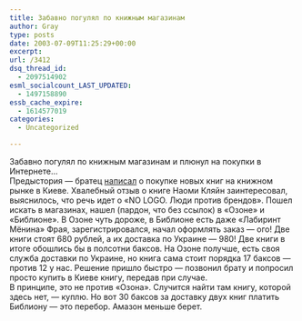 ```yaml
---
title: Забавно погулял по книжным магазинам
author: Gray
type: posts
date: 2003-07-09T11:25:29+00:00
excerpt:
url: /3412
dsq_thread_id:
  - 2097514902
esml_socialcount_LAST_UPDATED:
  - 1497158890
essb_cache_expire:
  - 1614577019
categories:
  - Uncategorized

---
```








Забавно погулял по книжным магазинам и плюнул на покупки в Интернете&#8230;  
Предыстория &#8212; братец <a href="http://aleks.com.ua/archives/000100.html" target="_blank">написал</a> о покупке новых книг на книжном рынке в Киеве. Хвалебный отзыв о книге Наоми Кляйн заинтересовал, выяснилось, что речь идет о &#171;NO LOGO. Люди против брендов&#187;. Пошел искать в магазинах, нашел (пардон, что без ссылок) в &#171;Озоне&#187; и &#171;Библионе&#187;. В Озоне чуть дороже, в Библионе есть даже &#171;Лабиринт Мёнина&#187; Фрая, зарегистрировался, начал оформлять заказ &#8212; ого! Две книги стоят 680 рублей, а их доставка по Украине &#8212; 980! Две книги в итоге обошлись бы в полсотни баксов. На Озоне получше, есть своя служба доставки по Украине, но книга сама стоит порядка 17 баксов &#8212; против 12 у нас. Решение пришло быстро &#8212; позвонил брату и попросил просто купить в Киеве книгу, передав при случае.  
В принципе, это не против &#171;Озона&#187;. Случится найти там книгу, которой здесь нет, &#8212; куплю. Но вот 30 баксов за доставку двух книг платить Библиону &#8212; это перебор. Амазон меньше берет.